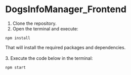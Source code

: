 # DogsInfoManager_Frontend

1. Clone the repository.
2. Open the terminal and execute:

```
npm install
```

That will install the required packages and dependencies. <br /><br />
3. Execute the code below in the terminal:

```
npm start
```
